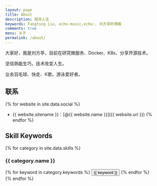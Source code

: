 ```yaml
---
layout: page
title: About
description: 程序人生
keywords: Fangting Liu, echo-music,echo🎶, 刘方亭的博客
comments: true
menu: 关于
permalink: /about/
---
```


大家好，我是刘方亭，目前在研究微服务、Docker、K8s、分享开源技术。

坚信熟能生巧，技术改变人生。

业余羽毛球、快走、K歌，游泳爱好者。

## 联系

{% for website in site.data.social %}
* {{ website.sitename }}：[@{{ website.name }}]({{ website.url }})
{% endfor %}

## Skill Keywords

{% for category in site.data.skills %}
### {{ category.name }}
<div class="btn-inline">
{% for keyword in category.keywords %}
<button class="btn btn-outline" type="button">{{ keyword }}</button>
{% endfor %}
</div>
{% endfor %}
